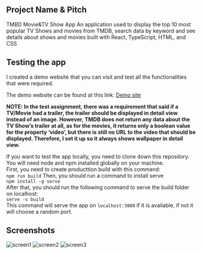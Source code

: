 ## Project Name & Pitch
TMBD Movie&TV Show App
An application used to display the top 10 most popular TV Shows and movies from TMDB, search data by keyword and see details about shows and movies built with React, TypeScript, HTML, and CSS<br>
 
## Testing the app

 I created a demo website that you can visit and test all the functionalities that were required. 

The demo website can be found at this link: [Demo site](http://react-movie-test.42web.io/)


**NOTE: In the test assignment, there was a requirement that said if a TV/Movie had a trailer, the trailer should be displayed in detail view instead of an image. However, TMDB does not return any data about the TV Show’s trailer at all, as for the movies, it returns only a boolean value for the property ‘video’, but there is still no URL to the video that should be displayed. Therefore, I set it up so it always shows wallpaper in detail view.**


If you want to test the app locally, you need to clone down this repository.<Br> You will need node and npm installed globally on your machine.<Br>
First, you need to create producttion build with this command:<br>
`npm run build`
Then, you should run a command to install serve<br>
`npm install -g serve`<br>
After that, you should run the following command to serve the build folder on localhost: <br>
`serve -s build`<br>
This command will serve the app on `localhost:3000` if it is available, if not it will choose a random port. 

 ## Screenshots
 
 ![screen1](https://i.ibb.co/pLvwVvy/img1.png)
 ![screen2](https://i.ibb.co/kJtTpsS/img2.png)
 ![screen3](https://i.ibb.co/xjDg0ZZ/img3.png)
 
 
